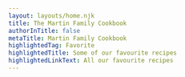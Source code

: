 ```yaml
---
layout: layouts/home.njk
title: The Martin Family Cookbook
authorInTitle: false
metaTitle: Martin Family Cookbook
highlightedTag: Favorite
highlightedTitle: Some of our favourite recipes
highlightedLinkText: All our favourite recipes
---
```

